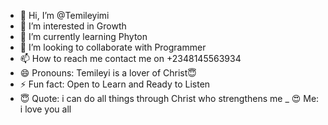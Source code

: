 - 👋 Hi, I’m @Temileyimi
- 👀 I’m interested in Growth 
- 🌱 I’m currently learning Phyton 
- 💞️ I’m looking to collaborate with Programmer 
- 📫 How to reach me contact me on +2348145563934
- 😄 Pronouns: Temileyi is a lover of Christ😇
- ⚡ Fun fact: Open to Learn and Ready to Listen
- 😇 Quote: i can do all things through Christ who strengthens me
_ 😍 Me: i love you all

<!---
Temileyimi/Temileyimi is a ✨ special ✨ repository because its `README.md` (this file) appears on your GitHub profile.
You can click the Preview link to take a look at your changes.
--->
